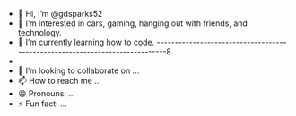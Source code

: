 - 👋 Hi, I’m @gdsparks52
- 👀 I’m interested in cars, gaming, hanging out with friends, and technology.
- 🌱 I’m currently learning how to code.
-----------------------------------------------------------------------------8
- 
- 💞️ I’m looking to collaborate on ...
- 📫 How to reach me ...
- 😄 Pronouns: ...
- ⚡ Fun fact: ...

<!---
gdsparks52/gdsparks52 is a ✨ special ✨ repository because its `README.md` (this file) appears on your GitHub profile.
You can click the Preview link to take a look at your changes.
--->
